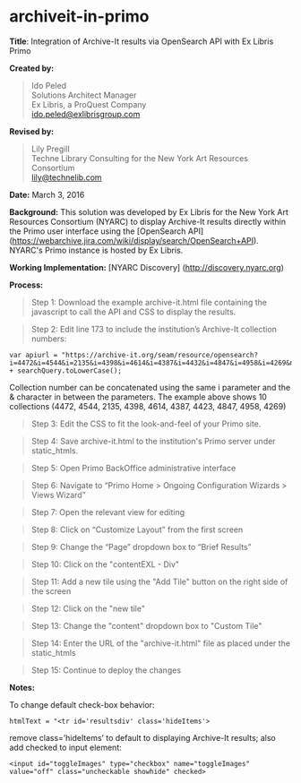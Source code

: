 # archiveit-in-primo
**Title**: Integration of Archive-It results via OpenSearch API with Ex Libris Primo 

**Created by:**
> Ido Peled<br/>
> Solutions Architect Manager<br/>
> Ex Libris, a ProQuest Company <br/>
> ido.peled@exlibrisgroup.com <br/>

**Revised by:**
> Lily Pregill <br/>
> Techne Library Consulting for the New York Art Resources Consortium <br/>
> lily@technelib.com <br/>

**Date:** March 3, 2016

**Background:** This solution was developed by Ex Libris for the New York Art Resources Consortium (NYARC) to display Archive-It results directly within the Primo user interface using the [OpenSearch API] (https://webarchive.jira.com/wiki/display/search/OpenSearch+API). NYARC's Primo instance is hosted by Ex Libris.

**Working Implementation:** [NYARC Discovery] (http://discovery.nyarc.org)

**Process:**

> Step 1: Download the example archive-it.html file containing the javascript to call the API and CSS to display the results.

> Step 2: Edit line 173 to include the institution’s Archive-It collection numbers:

```
var apiurl = "https://archive-it.org/seam/resource/opensearch?i=4472&i=4544&i=2135&i=4398&i=4614&i=4387&i=4432&i=4847&i=4958&i=4269&n=10&q=" + searchQuery.toLowerCase();
```
Collection number can be concatenated using the same i parameter and the & character in between the parameters. The example above shows 10 collections (4472, 4544, 2135, 4398, 4614, 4387, 4423, 4847, 4958, 4269)

> Step 3: Edit the CSS to fit the look-and-feel of your Primo site.

> Step 4: Save archive-it.html to the institution's Primo server under static_htmls.

> Step 5: Open Primo BackOffice administrative interface

> Step 6: Navigate to “Primo Home > Ongoing Configuration Wizards > Views Wizard”

> Step 7: Open the relevant view for editing

> Step 8: Click on “Customize Layout” from the first screen

> Step 9: Change the “Page” dropdown box to “Brief Results”

> Step 10: Click on the "contentEXL - Div"

> Step 11: Add a new tile using the "Add Tile" button on the right side of the screen

> Step 12: Click on the "new tile"

> Step 13: Change the "content" dropdown box to "Custom Tile"

> Step 14: Enter the URL of the "archive-it.html" file as placed under the static_htmls

> Step 15: Continue to deploy the changes


**Notes:**

To change default check-box behavior:

```
htmlText = "<tr id='resultsdiv' class='hideItems'>
```

remove class=’hideItems’ to default to displaying Archive-It results; also add checked to input element:

```
<input id="toggleImages" type="checkbox" name="toggleImages" value="off" class="uncheckable showhide" checked>
```
